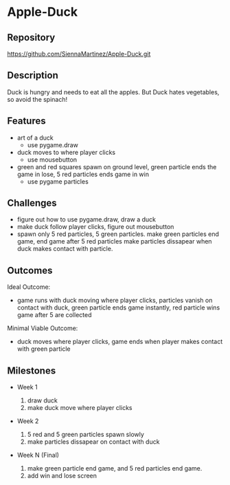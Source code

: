 # Apple-Duck
## Repository
https://github.com/SiennaMartinez/Apple-Duck.git

## Description
Duck is hungry and needs to eat all the apples. But Duck hates vegetables, so avoid the spinach!

## Features
- art of a duck 
	- use pygame.draw
- duck moves to where player clicks
	- use mousebutton
- green and red squares spawn on ground level, green particle ends the game in lose, 5 red particles ends game in win
	- use pygame particles

## Challenges
- figure out how to use pygame.draw, draw a duck
- make duck follow player clicks, figure out mousebutton
- spawn only 5 red particles, 5 green particles. make green particles end game, end game after 5 red particles make particles dissapear when duck makes contact with particle. 

## Outcomes
Ideal Outcome:
- game runs with duck moving where player clicks, particles vanish on contact with duck, green particle ends game instantly, red particle wins game after 5 are collected

Minimal Viable Outcome:
- duck moves where player clicks, game ends when player makes contact with green particle

## Milestones

- Week 1
  1. draw duck
  2. make duck move where player clicks

- Week 2
  1. 5 red and 5 green particles spawn slowly
  2. make particles dissapear on contact with duck

- Week N (Final)
  1. make green particle end game, and 5 red particles end game.
  2. add win and lose screen
